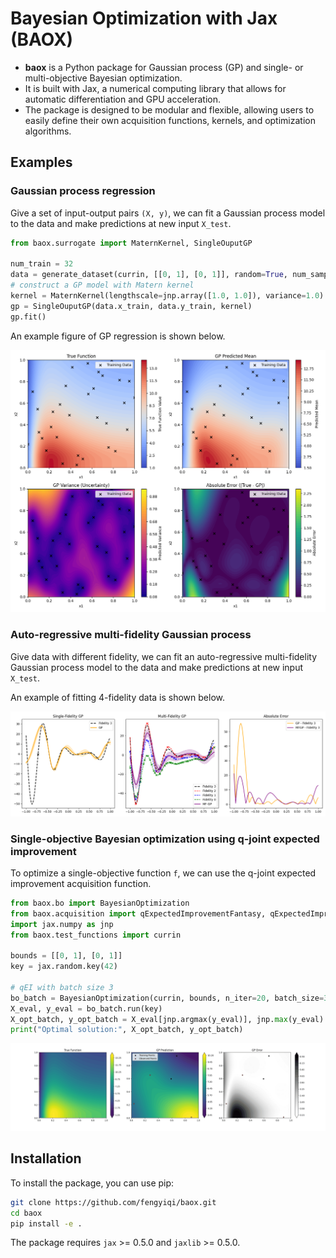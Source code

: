 # Bayesian Optimization with Jax (BAOX)

- **baox** is a Python package for Gaussian process (GP) and single- or multi-objective Bayesian optimization. 
- It is built with Jax, a numerical computing library that allows for automatic differentiation and GPU acceleration.
- The package is designed to be modular and flexible, allowing users to easily define their own acquisition functions, kernels, and optimization algorithms.


## Examples

### Gaussian process regression

Give a set of input-output pairs `(X, y)`, we can fit a Gaussian process model to the data and make predictions at new input  `X_test`.

```python
from baox.surrogate import MaternKernel, SingleOuputGP

num_train = 32
data = generate_dataset(currin, [[0, 1], [0, 1]], random=True, num_samples=num_train)
# construct a GP model with Matern kernel
kernel = MaternKernel(lengthscale=jnp.array([1.0, 1.0]), variance=1.0)
gp = SingleOuputGP(data.x_train, data.y_train, kernel)
gp.fit()
```

An example figure of GP regression is shown below.

<p align="center">
  <img src="pics/02_2D_gp.png" />
</p>

### Auto-regressive multi-fidelity Gaussian process

Give data with different fidelity, we can fit an auto-regressive multi-fidelity Gaussian process model to the data and make predictions at new input `X_test`.

An example of fitting 4-fidelity data is shown below.

<p align="center">
  <img src="pics/05_1D_mfgp_4.png" />
</p>

### Single-objective Bayesian optimization using q-joint expected improvement

To optimize a single-objective function `f`, we can use the q-joint expected improvement acquisition function.

```python
from baox.bo import BayesianOptimization
from baox.acquisition import qExpectedImprovementFantasy, qExpectedImprovementJoint
import jax.numpy as jnp
from baox.test_functions import currin

bounds = [[0, 1], [0, 1]]
key = jax.random.key(42)

# qEI with batch size 3
bo_batch = BayesianOptimization(currin, bounds, n_iter=20, batch_size=3, acquisition=qExpectedImprovementJoint)
X_eval, y_eval = bo_batch.run(key)
X_opt_batch, y_opt_batch = X_eval[jnp.argmax(y_eval)], jnp.max(y_eval)
print("Optimal solution:", X_opt_batch, y_opt_batch)
```

<p align="center">
  <img src="pics/qEIJ_2d3.gif" />
</p>



## Installation

To install the package, you can use pip:

```bash
git clone https://github.com/fengyiqi/baox.git
cd baox
pip install -e .
```

The package requires `jax` >= 0.5.0 and `jaxlib` >= 0.5.0.

